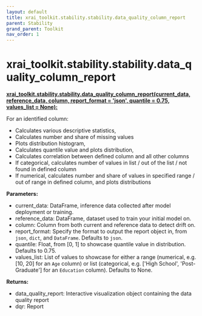 ```yaml
---
layout: default
title: xrai_toolkit.stability.stability.data_quality_column_report
parent: Stability
grand_parent: Toolkit
nav_order: 1
---
```


# xrai_toolkit.stability.stability.data_quality_column_report
**[xrai_toolkit.stability.stability.data_quality_column_report(current_data, reference_data, column, report_format = 'json', quantile = 0.75,  values_list = None):](https://github.com/gaberamolete/xrai_toolkit/blob/main/stability/stability.py)**


For an identified column:
- Calculates various descriptive statistics,
- Calculates number and share of missing values
- Plots distribution histogram,
- Calculates quantile value and plots distribution,
- Calculates correlation between defined column and all other columns
- If categorical, calculates number of values in list / out of the list / not found in defined column
- If numerical, calculates number and share of values in specified range / out of range in defined column, and plots distributions
    


**Parameters:**
- current_data: DataFrame, inference data collected after model deployment or training.
- reference_data: DataFrame, dataset used to train your initial model on.
- column: Column from both current and reference data to detect drift on.
- report_format: Specify the format to output the report object in, from `json`, `dict`, and `DataFrame`. Defaults to `json`.
- quantile: Float, from [0, 1] to showcase quantile value in distribution. Defaults to 0.75.
- values_list: List of values to showcase for either a range (numerical, e.g. [10, 20] for an `Age` column) or list (categorical, e.g. ['High School', 'Post-Graduate'] for an `Education` column). Defaults to None.
    

**Returns:**
- data_quality_report: Interactive visualization object containing the data quality report
- dqr: Report 